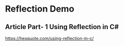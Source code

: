 # Reflection Demo

## Article Part- 1 Using Reflection in C#
https://hexquote.com/using-reflection-in-c/


